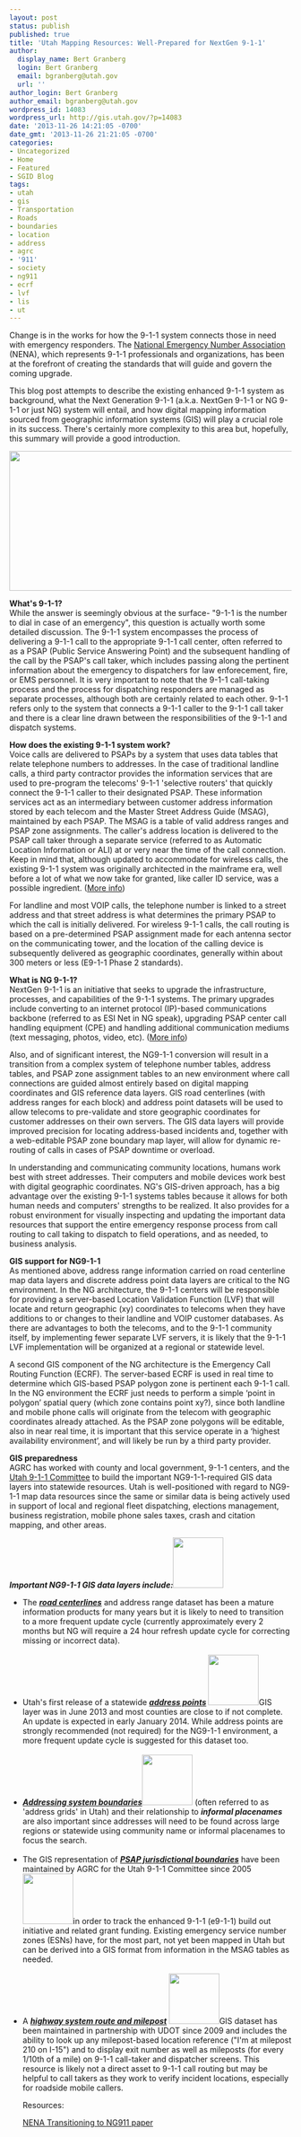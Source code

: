 ```yaml
---
layout: post
status: publish
published: true
title: 'Utah Mapping Resources: Well-Prepared for NextGen 9-1-1'
author:
  display_name: Bert Granberg
  login: Bert Granberg
  email: bgranberg@utah.gov
  url: ''
author_login: Bert Granberg
author_email: bgranberg@utah.gov
wordpress_id: 14083
wordpress_url: http://gis.utah.gov/?p=14083
date: '2013-11-26 14:21:05 -0700'
date_gmt: '2013-11-26 21:21:05 -0700'
categories:
- Uncategorized
- Home
- Featured
- SGID Blog
tags:
- utah
- gis
- Transportation
- Roads
- boundaries
- location
- address
- agrc
- '911'
- society
- ng911
- ecrf
- lvf
- lis
- ut
---
```

<p>Change is in the works for how the 9-1-1 system connects those in need with emergency responders. The <a href="http://nena.org?page=AboutNENA">National Emergency Number Association</a> (NENA), which represents 9-1-1 professionals and organizations, has been at the forefront of creating the standards that will guide and govern the coming upgrade.</p>
<p>This blog post attempts to describe the existing enhanced 9-1-1 system as background, what the Next Generation 9-1-1 (a.k.a. NextGen 9-1-1 or NG 9-1-1 or just NG) system will entail, and how digital mapping information sourced from geographic information systems (GIS) will play a crucial role in its success. There's certainly more complexity to this area but, hopefully, this summary will provide a good introduction.</p>
<p><a href="{{ "/downloads/NG-911-and-GIS-Mapping.jpg" | prepend: site.baseurl }}"><img src="{{ "/images/NG-911-and-GIS-Mapping-800x332.jpg" | prepend: site.baseurl }}" alt="" title="NG 9-1-1 and GIS Mapping" width="600" height="249" class="aligncenter size-large wp-image-14167" /></a></p>
<p><strong>What's 9-1-1?</strong><br />
While the answer is seemingly obvious at the surface- "9-1-1 is the number to dial in case of an emergency", this question is actually worth some detailed discussion. The 9-1-1 system encompasses the process of delivering a 9-1-1 call to the appropriate 9-1-1 call center, often referred to as a PSAP (Public Service Answering Point) and the subsequent handling of the call by the PSAP's call taker, which includes passing along the pertinent information about the emergency to dispatchers for law enforecement, fire, or EMS personnel. It is very important to note that the 9-1-1 call-taking process and the process for dispatching responders are managed as separate processes, although both are certainly related to each other. 9-1-1 refers only to the system that connects a 9-1-1 caller to the 9-1-1 call taker and there is a clear line  drawn between the responsibilities of the 9-1-1 and dispatch systems.</p>
<p><strong>How does the existing 9-1-1 system work?</strong><br />
Voice calls are delivered to PSAPs by a system that uses data tables that relate telephone numbers to addresses. In the case of traditional landline calls, a third party contractor provides the information services that are used to pre-program the telecoms' 9-1-1 'selective routers' that quickly connect the 9-1-1 caller to their designated PSAP.  These information services act as an intermediary between customer address information stored by each telecom and the Master Street Address Guide (MSAG), maintained by each PSAP. The MSAG is a table of valid address ranges and PSAP zone assignments. The caller's address location is delivered to the PSAP call taker through a separate service (referred to as Automatic Location Information or ALI) at or very near the time of the call connection. Keep in mind that, although updated to accommodate for wireless calls, the existing 9-1-1 system was originally architected in the mainframe era, well before a lot of what we now take for granted, like caller ID service, was a possible ingredient. (<a href="http://en.wikipedia.org/wiki/Enhanced_9-1-1">More info</a>)</p>
<p>For landline and most VOIP calls, the telephone number is linked to a street address and that street address is what determines the primary PSAP to which the call is initially delivered. For wireless 9-1-1 calls, the call routing is based on a pre-determined PSAP assignment made for each antenna sector on the communicating tower, and the location of the calling device is subsequently delivered as geographic coordinates, generally within about 300 meters or less (E9-1-1 Phase 2 standards).</p>
<p><strong>What is NG 9-1-1?</strong><br />
NextGen 9-1-1 is an initiative that seeks to upgrade the infrastructure, processes, and capabilities of the 9-1-1 systems. The primary upgrades include converting to an internet protocol (IP)-based communications backbone (referred to as ESI Net in NG speak), upgrading PSAP center call handling equipment (CPE) and handling additional communication mediums (text messaging, photos, video, etc). (<a href="http://en.wikipedia.org/wiki/Next_Generation_9-1-1">More info</a>)</p>
<p>Also, and of significant interest, the NG9-1-1 conversion will result in a transition from a complex system of telephone number tables, address tables, and PSAP zone assignment tables to an new environment where call connections are guided almost entirely based on digital mapping coordinates and GIS reference data layers. GIS road centerlines (with address ranges for each block) and address point datasets will be used to allow telecoms to pre-validate and store geographic coordinates for customer addresses on their own servers. The GIS data layers will provide improved precision for locating address-based incidents and, together with a web-editable PSAP zone boundary map layer, will allow for dynamic re-routing of calls in cases of PSAP downtime or overload.  </p>
<p>In understanding and communicating community locations, humans work best with street addresses. Their computers and mobile devices work best with digital geographic coordinates. NG's GIS-driven approach, has a big advantage over the existing 9-1-1 systems tables because it allows for both human needs and computers' strengths to be realized. It also provides for a robust environment for visually inspecting and updating the important data resources that support the entire emergency response process from call routing to call taking to dispatch to field operations, and as needed, to business analysis.</p>
<p><strong>GIS support for NG9-1-1</strong><br />
As mentioned above, address range information carried on road centerline map data layers and discrete address point data layers are critical to the NG environment. In the NG architecture, the 9-1-1 centers will be responsible for providing a server-based Location Validation Function (LVF) that will locate and return geographic (xy) coordinates to telecoms when they have additions to or changes to their landline and VOIP customer databases. As there are advantages to both the telecoms, and to the 9-1-1 community itself, by implementing fewer separate LVF servers, it is likely that the 9-1-1 LVF implementation will be organized at a regional or statewide level.</p>
<p>A second GIS component of the NG architecture is the Emergency Call Routing Function (ECRF). The server-based ECRF is used in real time to determine which GIS-based PSAP polygon zone is pertinent each 9-1-1 call. In the NG environment the ECRF just needs to perform a simple ‘point in polygon’ spatial query (which zone contains point xy?), since both landline and mobile phone calls will originate from the telecom with geographic coordinates already attached. As the PSAP zone polygons will be editable, also in near real time, it is important that this service operate in a ‘highest availability environment’, and will likely be run by a third party provider.  </p>
<p><strong>GIS preparedness</strong><br />
AGRC has worked with county and local government, 9-1-1 centers, and the <a href="http://site.utah.gov/publicsafety/e911/index.html">Utah 9-1-1 Committee</a> to build the important NG9-1-1-required GIS data layers into statewide resources. Utah is well-positioned with regard to NG9-1-1 map data resources since the same or similar data is being actively used in support of local and regional fleet dispatching, elections management, business registration, mobile phone sales taxes, crash and citation mapping, and other areas.</p>

<p><em><strong>Important NG9-1-1 GIS data layers include:</strong></em><a href="{{ "/gallery/sgid/utah-gis-streets-roads.png" | prepend: site.baseurl }}"><img src="{{ "/images/gallery/sgid/utah-gis-streets-roads.png" | prepend: site.baseurl }}" width="90" height="90" class="inline-text-right" /></a></p>
<ul>
<li>
The <strong><em><a href="{{ "/data/sgid-transportation/roads-system/" | prepend: site.baseurl }}">road centerlines</a></em></strong> and address range dataset has been a mature information products for many years but it is likely to need to transition to a more frequent update cycle (currently approximately every 2 months but NG will require a 24 hour refresh update cycle for correcting missing or incorrect data).<br />
</br>
</li>
<li>Utah's first release of a statewide <strong><em><a href="{{ "/data/location/address-data/" | prepend: site.baseurl }}">address points</a></em></strong> <a href="{{ "/downloads/Addresspntmapservice.png" | prepend: site.baseurl }}"><img src="{{ "/images/Addresspntmapservice-150x150.png" | prepend: site.baseurl }}" alt="" title="Addresspntmapservice" width="90" height="90" class="inline-text-right" /></a>GIS layer was in June 2013 and most counties are close to if not complete. An update is expected in early January 2014. While address points are strongly recommended (not required) for the NG9-1-1 environment, a more frequent update cycle is suggested for this dataset too.<br />
</br>
</li>
<li><strong><em><a href="{{ "/data/location/address-data/" | prepend: site.baseurl }}">Addressing system boundaries</a></em></strong><a href="{{ "/downloads/Grids.png" | prepend: site.baseurl }}"><img src="{{ "/images/Grids-150x150.png" | prepend: site.baseurl }}" alt="" title="Grids" width="90" height="90" class="inline-text-right" /></a> (often referred to as 'address grids' in Utah) and their relationship to <em><strong>informal placenames</strong></em> are also important since addresses will need to be found across large regions or statewide using community name or informal placenames to focus the search.<br />
</br>
</li>
<li>The GIS representation of <strong><em><a href="{{ "/data/society-overview/public-safety/" | prepend: site.baseurl }}">PSAP jurisdictional boundaries</a></em></strong> have been maintained by AGRC for the Utah 9-1-1 Committee since 2005 <a href="{{ "/downloads/PSAPBndy2.png" | prepend: site.baseurl }}"><img src="{{ "/images/PSAPBndy2.png" | prepend: site.baseurl }}" alt="" title="PSAP Boundary" width="90" height="90" class="inline-text-right" /></a>in order to track the enhanced 9-1-1 (e9-1-1) build out initiative and related grant funding. Existing emergency service number zones (ESNs) have, for the most part, not yet been mapped in Utah but can be derived into a GIS format from information in the MSAG tables as needed.<br />
</br>
</li>
<li>A <strong><em><a href="{{ "/data/sgid-transportation/roads-system/" | prepend: site.baseurl }}">highway system route and milepost</a></em></strong> <a href="{{ "/downloads/Utah-SGID-Highway-Milepost.png" | prepend: site.baseurl }}"><img src="{{ "/images/Utah-SGID-Highway-Milepost.png" | prepend: site.baseurl }}" alt="" title="Utah SGID Highway Milepost" width="90" height="90" class="inline-text-right" /></a>GIS dataset has been maintained in partnership with UDOT since 2009 and includes the ability to look up any milepost-based location reference ("I'm at milepost 210 on I-15") and to display exit number as well as mileposts (for every 1/10th of a mile) on 9-1-1 call-taker and dispatcher screens. This resource is likely not a direct asset to 9-1-1 call routing but may be helpful to call takers as they work to verify incident locations, especially for roadside mobile callers.</li>
<p>Resources:</p>
<p><a href="http://www.nena.org/general/custom.asp?page=NG911_TransitionPlng">NENA Transitioning to NG911 paper</a></p>
